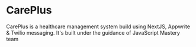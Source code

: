 # CarePlus

CarePlus is a healthcare management system build using NextJS, Appwrite &amp; Twilio messaging. It's built under the guidance of JavaScript Mastery team
